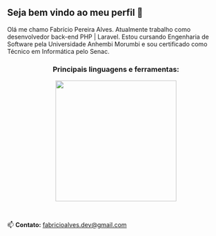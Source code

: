 ## Seja bem vindo ao meu perfil 👋

 Olá me chamo Fabrício Pereira Alves. Atualmente trabalho como desenvolvedor back-end PHP | Laravel. Estou cursando Engenharia de Software pela Universidade Anhembi Morumbi e sou certificado como Técnico em Informática pelo Senac.

<!-- - 🔭 I’m currently working on ... -->
<!-- - 👯 I’m looking to collaborate on ... -->
<!-- - 🤔 I’m looking for help with ... -->
<!-- - 💬 Ask me about ... -->

<h3 align="center">Principais linguagens e ferramentas:</h3>
<p align="center">
  <a href="https://skillicons.dev">
    <img width="280" src="https://skillicons.dev/icons?i=php,laravel,golang,mysql,docker,linux" />
  </a>
</p>

<br>

 📫 **Contato:** <a target="_black" href="mailto:fabricioalves.dev@gmail.com">fabricioalves.dev@gmail.com<a>

